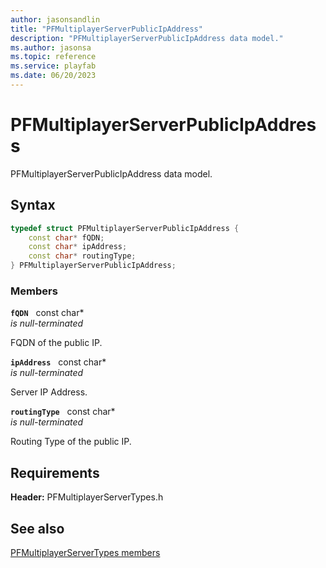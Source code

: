```yaml
---
author: jasonsandlin
title: "PFMultiplayerServerPublicIpAddress"
description: "PFMultiplayerServerPublicIpAddress data model."
ms.author: jasonsa
ms.topic: reference
ms.service: playfab
ms.date: 06/20/2023
---
```


# PFMultiplayerServerPublicIpAddress  

PFMultiplayerServerPublicIpAddress data model.  

## Syntax  
  
```cpp
typedef struct PFMultiplayerServerPublicIpAddress {  
    const char* fQDN;  
    const char* ipAddress;  
    const char* routingType;  
} PFMultiplayerServerPublicIpAddress;  
```
  
### Members  
  
**`fQDN`** &nbsp; const char*  
*is null-terminated*  
  
FQDN of the public IP.
  
**`ipAddress`** &nbsp; const char*  
*is null-terminated*  
  
Server IP Address.
  
**`routingType`** &nbsp; const char*  
*is null-terminated*  
  
Routing Type of the public IP.
  
  
## Requirements  
  
**Header:** PFMultiplayerServerTypes.h
  
## See also  
[PFMultiplayerServerTypes members](../pfmultiplayerservertypes_members.md)  

  
  
